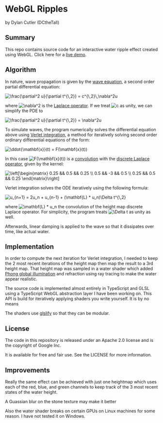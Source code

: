 # WebGL Ripples

by Dylan Cutler (DCtheTall)

## Summary

This repo contains source code for an interactive water ripple effect created
using WebGL. Click here for a [live demo](https://dcthetall-webgl-ripple.herokuapp.com/).

## Algorithm

In nature, wave propagation is given by the [wave equation](https://en.wikipedia.org/wiki/Wave_equation),
a second order partial differential equation:

<img src="https://tex.s2cms.ru/svg/%20%5Cfrac%7B%5Cpartial%5E2%20u%7D%7B%5Cpartial%20t%5E%7B%5C%2C2%7D%7D%20%3D%20c%5E%7B%5C%2C2%7D%5C%2C%5Cnabla%5E2u%20" alt=" \frac{\partial^2 u}{\partial t^{\,2}} = c^{\,2}\,\nabla^2u " />

where <img src="https://tex.s2cms.ru/svg/%5Cnabla%5E2" alt="\nabla^2" /> is the [Laplace operator](https://en.wikipedia.org/wiki/Laplace_operator). If we treat <img src="https://tex.s2cms.ru/svg/c" alt="c" /> as unity, we can simplify the PDE to

<img src="https://tex.s2cms.ru/svg/%20%5Cfrac%7B%5Cpartial%5E2%20u%7D%7B%5Cpartial%20t%5E%7B%5C%2C2%7D%7D%20%3D%20%5Cnabla%5E2u%20" alt=" \frac{\partial^2 u}{\partial t^{\,2}} = \nabla^2u " />

To simulate waves, the program numerically solves the differential equation above using
[Verlet integration](https://en.wikipedia.org/wiki/Verlet_integration#Basic_St%C3%B6rmer%E2%80%93Verlet),
a method for iteratively solving second order ordinary differential equations of the form:

<img src="https://tex.s2cms.ru/svg/%20%5Cddot%7B%5Cmathbf%7Bx%7D%7D(t)%20%3D%20F(%5Cmathbf%7Bx%7D(t))%20" alt=" \ddot{\mathbf{x}}(t) = F(\mathbf{x}(t)) " />

In this case <img src="https://tex.s2cms.ru/svg/F(%5Cmathbf%7Bx%7D(t))" alt="F(\mathbf{x}(t))" />
is a [convolution](https://en.wikipedia.org/wiki/Convolution#Discrete_convolution)
with the
[discrete Laplace operator](https://en.wikipedia.org/wiki/Discrete_Laplace_operator),
given by the kernel:

<img src="https://tex.s2cms.ru/svg/%5Cleft%5B%5Cbegin%7Bmatrix%7D%0A0.25%20%26%26%200.5%20%26%26%200.25%20%5C%5C%0A0.5%20%26%26%20-3%20%26%26%200.5%20%5C%5C%0A0.25%20%26%26%200.5%20%26%26%200.25%0A%5Cend%7Bmatrix%7D%5Cright%5D" alt="\left[\begin{matrix}
0.25 &amp;&amp; 0.5 &amp;&amp; 0.25 \\
0.5 &amp;&amp; -3 &amp;&amp; 0.5 \\
0.25 &amp;&amp; 0.5 &amp;&amp; 0.25
\end{matrix}\right]" />

Verlet integration solves the ODE iteratively using the following formula:

<img src="https://tex.s2cms.ru/svg/%20u_%7Bn%2B1%7D%20%3D%202u_n%20%2B%20u_%7Bn-1%7D%20%2B%20(%5Cmathbf%7BL%7D%20*%20u_n)%5CDelta%20t%5E%7B%5C%2C2%7D%20" alt=" u_{n+1} = 2u_n + u_{n-1} + (\mathbf{L} * u_n)\Delta t^{\,2} " />

where <img src="https://tex.s2cms.ru/svg/%5Cmathbf%7BL%7D%20*%20u_n" alt="\mathbf{L} * u_n" /> the convolution of the height map
discrete Laplace operator. For simplicity, the program treats <img src="https://tex.s2cms.ru/svg/%5CDelta%20t" alt="\Delta t" /> as unity as well.

Afterwards, linear damping is applied to the wave so that it dissipates over time, like
actual water.

## Implementation

In order to compute the next iteration for Verlet integration, I needed to keep the 2 most recent iterations of the height map then map the result to a 3rd height map.
That height map was sampled in a water shader which added
[Phong global illumination](https://en.wikipedia.org/wiki/Phong_reflection_model)
and refraction using ray tracing to make the water appear realistic.

The source code is implemented almost entirely in TypeScript and GLSL using a TypeScript WebGL abstraction layer I have been working on. This API is build for iteratively applying shaders you write yourself.  It is by no means

The shaders use [glslify](https://github.com/glslify/glslify) so that they can be modular.

## License

The code in this repository is released under an Apache 2.0 license and is the copyright
of Google Inc.

It is available for free and fair use. See the LICENSE for more information.

## Improvements

Really the same effect can be achieved with just one heightmap which uses each of the red, blue, and green channels to keep track of the 3 most recent states of the water
height.

A Guassian blur on the stone texture may make it better

Also the water shader breaks on certain GPUs on Linux machines for some reason. I have not tested it on Windows.
